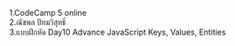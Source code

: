 1.CodeCamp 5 online<br/>
2.ณัชพล ปัทมวิสุทธิ์<br/>
3.แบบฝึกหัด Day10 Advance JavaScript Keys, Values, Entities
